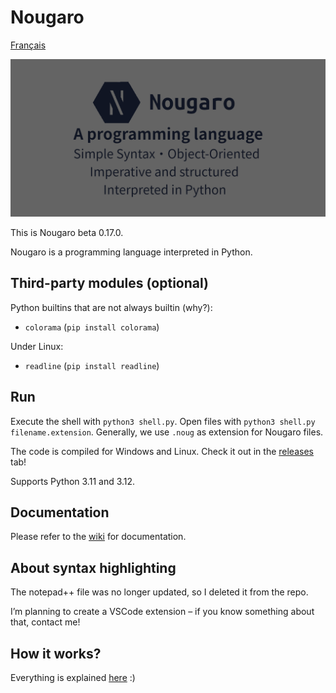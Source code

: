 # Nougaro

[Français](README.fr.md)

![Nougaro. A programming Language.](repo-image.png)

This is Nougaro beta 0.17.0.

Nougaro is a programming language interpreted in Python.

## Third-party modules (optional)

 Python builtins that are not always builtin (why?):

* `colorama` (`pip install colorama`)

 Under Linux:

* `readline` (`pip install readline`)

## Run

 Execute the shell with `python3 shell.py`. Open files with `python3 shell.py filename.extension`.
 Generally, we use `.noug` as extension for Nougaro files.

 The code is compiled for Windows and Linux. Check it out in the [releases](https://github.com/jd-develop/nougaro/releases/) tab!

 Supports Python 3.11 and 3.12.

## Documentation

 Please refer to the [wiki](https://github.com/jd-develop/nougaro/wiki/) for documentation.

## About syntax highlighting

 The notepad++ file was no longer updated, so I deleted it from the repo.

 I’m planning to create a VSCode extension – if you know something about that, contact me!

## How it works?

 Everything is explained [here](how_it_works.md) :)

